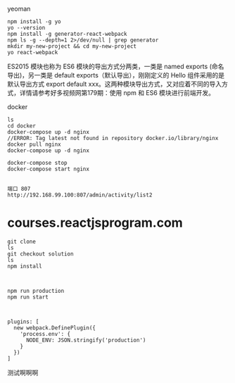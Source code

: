 yeoman

    npm install -g yo
    yo --version
    npm install -g generator-react-webpack
    npm ls -g --depth=1 2>/dev/null | grep generator
    mkdir my-new-project && cd my-new-project
    yo react-webpack



ES2015 模块也称为 ES6 模块的导出方式分两类，一类是 named exports (命名导出)，另一类是 default exports（默认导出），刚刚定义的 Hello 组件采用的是默认导出方式 export default xxx。这两种模块导出方式，又对应着不同的导入方式，详情请参考好多视频网第179期：使用 npm 和 ES6 模块进行前端开发。


docker

    ls
    cd docker
    docker-compose up -d nginx
    //ERROR: Tag latest not found in repository docker.io/library/nginx
    docker pull nginx
    docker-compose up -d nginx

    docker-compose stop
    docker-compose start nginx


    端口 807
    http://192.168.99.100:807/admin/activity/list2


# courses.reactjsprogram.com

    git clone
    ls
    git checkout solution
    ls
    npm install



    npm run production
    npm run start



    plugins: [
      new webpack.DefinePlugin({
        'process.env': {
          NODE_ENV: JSON.stringify('production')
        }
      })
    ]


测试啊啊啊

